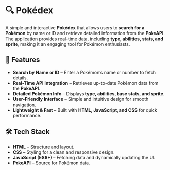 # 🔍 Pokédex  

A simple and interactive **Pokédex** that allows users to **search for a Pokémon** by name or ID and retrieve detailed information from the **PokeAPI**. The application provides real-time data, including **type, abilities, stats, and sprite**, making it an engaging tool for Pokémon enthusiasts.  

## 🚀 Features  

- **Search by Name or ID** – Enter a Pokémon’s name or number to fetch details.  
- **Real-Time API Integration** – Retrieves up-to-date Pokémon data from the **PokeAPI**.  
- **Detailed Pokémon Info** – Displays **type, abilities, base stats, and sprite**.  
- **User-Friendly Interface** – Simple and intuitive design for smooth navigation.  
- **Lightweight & Fast** – Built with **HTML, JavaScript, and CSS** for quick performance.  

## 🛠️ Tech Stack  

- **HTML** – Structure and layout.  
- **CSS** – Styling for a clean and responsive design.  
- **JavaScript (ES6+)** – Fetching data and dynamically updating the UI.  
- **PokeAPI** – Source for Pokémon data.  
